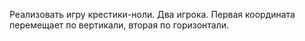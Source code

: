 Реализовать игру крестики-ноли. Два игрока. Первая координата перемещает по вертикали, вторая по горизонтали.